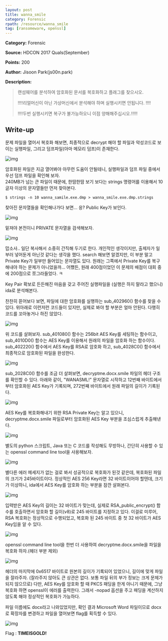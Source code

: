 ```yaml
---
layout: post
title: wanna_smile
category: Forensic
rpath: /resource/wanna_smile
tag: [ransomeware, openssl] 
---
```


**Category:** Forensic

**Source:** HDCON 2017 Quals(September)

**Points:** 200

**Author:** Jisoon Park(js00n.park)

**Description:** 

> 랜섬웨어를 분석하여 암호화된 문서를 복호화하고 플래그를 찾으시오.
>
>!!!!리얼머신이 아닌 가상머신에서 분석해야 하며 실행시키면 안됩니다. !!!!
>
>!!!!두번 실행시키면 복구가 불가능하오니 이점 양해해주십시오.!!!!!

## Write-up

문제 파일을 열어서 복호화 해보면, 최종적으로 decrypt 해야 할 파일과 악성코드로 보이는 실행파일, 그리고 덤프파일(아마 메모리 덤프)이 존재한다.

![img]({{page.rpath|prepend:site.baseurl}}/files.png)

암호화된 파일은 지금 열어봐야 아무런 도움이 안될테니, 실행파일과 덤프 파일 중에서 우선 덤프 파일을 확인해 보자.  
240MB가 넘는 큰 파일이 때문에, 한땀한땀 보기 보다는 strings 명령어를 이용해서 10글자 이상의 문자열들만 먼저 찾아본다.

```
$ strings -n 10 wanna_samile.exe.dmp > wanna_smile.exe.dmp.strings
```

찾아진 문자열들을 확인해나가다 보면... 응? Public Key가 보인다.

![img]({{page.rpath|prepend:site.baseurl}}/public_key.png)

밑져야 본전이니 PRIVATE 문자열을 검색해보자.

![img]({{page.rpath|prepend:site.baseurl}}/private_key.png)

맙소사.. 일단 복사해서 소중히 간직해 두기로 한다. 개인적인 생각이지만, 출제자가 일부러 넣어둔게 아닌것 같다는 생각을 했다. search 해보면 알겠지만, 이 부분 말고 Private Key가 일부만 들어있는 문자열도 있다. 원래는 그쪽에서 Private Key를 복구해내야 하는 문제가 아니었을까... 어쨌든, 원래 400점이었던 이 문제의 배점이 대회 중에 200점으로 쪼그라들었다. ㅋ


Key Pair 확보로 든든해진 마음을 갖고 주어진 실행파일을 (실행은 하지 말라고 했으니) ida로 분석해본다.

찬찬히 뜯어보다 보면, 파일에 대한 암호화를 실행하는 sub_402960() 함수를 찾을 수 있다. 위아래로 이런저런 코드들이 있지만, 실제로 봐야 할 부분은 얼마 안된다. 다행히 코드를 꼬아놓거나 하진 않았다.

![img]({{page.rpath|prepend:site.baseurl}}/encrypt_file.png)

위 코드를 살펴보자. sub_401080() 함수는 256bit AES Key를 세팅하는 함수이고, sub_4010D0() 함수는 AES Key를 이용해서 원래의 파일을 암호화 하는 함수이다. sub_402220() 함수에서 AES Key를 RSA로 암호화 하고, sub_4028C0() 함수에서 최종적으로 암호화된 파일을 완성한다.

![img]({{page.rpath|prepend:site.baseurl}}/file_write.png)

sub_2028C0() 함수를 조금 더 살펴보면, decryptme.docx.smile 파일의 헤더 구조를 확인할 수 있다. 아래와 같이, "WANASML!" 문자열로 시작하고 12번째 바이트에서부터 암호화된 AES Key가 기록되며, 272번째 바이트에서 원래 파일의 길이가 기록된다.

![img]({{page.rpath|prepend:site.baseurl}}/decryptme_header.png)

AES Key를 복호화해내기 위한 RSA Private Key는 알고 있으니, decryptme.docx.smile 파일로부터 암호화된 AES Key 부분을 조심스럽게 추출해낸다.

![img]({{page.rpath|prepend:site.baseurl}}/decryptme_encrypted_aes_key.png)

별도의 python 스크립트, Java 또는 C 코드를 작성해도 무방하나, 간단히 사용할 수 있는 openssl command line tool을 사용해보자.

![img]({{page.rpath|prepend:site.baseurl}}/decrypt_rsa.png)

별다른 에러 메세지가 없는 걸로 봐서 성공적으로 복호화가 된것 같은데, 복호화된 파일의 크기가 245바이트이다. 정상적인 AES 256 Key라면 32 바이트이어야 할텐데, 크기가 이상하니, ida에서 AES Key를 암호화 하는 부분을 잠깐 살펴본다.

![img]({{page.rpath|prepend:site.baseurl}}/encrypt_key.png)

입력받은 AES Key의 길이는 32 바이트가 맞는데, 실제로 RSA_public_encrypt() 함수를 호출하면서 암호화 할 길이(v8)로 245 바이트를 지정하고 있다. 이걸로 미루어, RSA 복호화는 정상적으로 수행되었고, 복호화 된 245 바이트 중 첫 32 바이트가 AES Key임을 알 수 있다.

![img]({{page.rpath|prepend:site.baseurl}}/aes_key.png)

openssl command line tool을 한번 더 사용하여 decryptme.docx.smile을 파일을 복호화 하자.(헤더 부분 제외)

![img]({{page.rpath|prepend:site.baseurl}}/aes_decrypt.png)

헤더의 마지막에 0x6517 바이트로 원본의 길이가 기록되어 있었으니, 길이에 맞게 파일을 잘라주자. (잘라주지 않아도 큰 상관은 없다. 보통 파일 뒤의 부가 정보는 크게 문제가 되지 않으므로) 다만, AES Key를 암호화 할 때 PKCS 패딩을 한게 아니기 때문에, 그냥 복호화 하면 openssl이 에러를 출력한다. 그래서 -nopad 옵션을 주고 패딩을 계산하지 않도록 해야 정상적인 복호화가 가능하다.

파일 이름에도 docx라고 나와있었지만, 확인 결과 Microsoft Word 파일이므로 docx로 확장자를 변경하고 파일을 열어보면 flag를 획득할 수 있다.

![img]({{page.rpath|prepend:site.baseurl}}/flag.png)

Flag : **TIMEISGOLD!**

